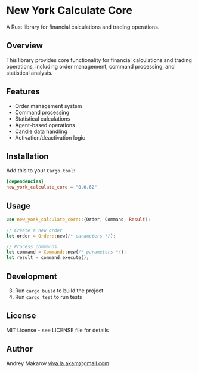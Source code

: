 # New York Calculate Core

A Rust library for financial calculations and trading operations.

## Overview

This library provides core functionality for financial calculations and trading operations, including order management, command processing, and statistical analysis.

## Features

- Order management system
- Command processing
- Statistical calculations
- Agent-based operations
- Candle data handling
- Activation/deactivation logic

## Installation

Add this to your `Cargo.toml`:

```toml
[dependencies]
new_york_calculate_core = "0.0.62"
```

## Usage

```rust
use new_york_calculate_core::{Order, Command, Result};

// Create a new order
let order = Order::new(/* parameters */);

// Process commands
let command = Command::new(/* parameters */);
let result = command.execute();
```

## Development

3. Run `cargo build` to build the project
4. Run `cargo test` to run tests

## License

MIT License - see LICENSE file for details

## Author

Andrey Makarov <viva.la.akam@gmail.com>
